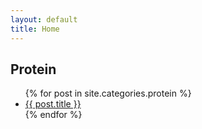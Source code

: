 ```yaml
---
layout: default
title: Home
---
```


## Protein
<ul class="posts">
{% for post in site.categories.protein %}
    <li> <a href=".{{ post.url }}">{{ post.title }}</a> </li>
{% endfor %}
</ul>

